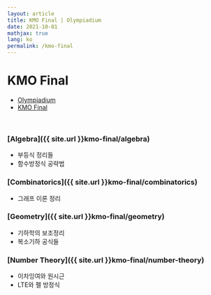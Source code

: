 ```yaml
---
layout: article
title: KMO Final | Olympiadium
date: 2021-10-01
mathjax: true
lang: ko
permalink: /kmo-final
---
```

# KMO Final

<ul class="breadcrumb">
	<li><a href="{{ site.url }}">Olympiadium</a></li> 
	<li><a href="{{ site.url }}kmo-final/">KMO Final </a></li>
</ul>

<br>

### [Algebra]({{ site.url }}kmo-final/algebra)

<ul>
<li> 부등식 정리들 </li>
<li> 함수방정식 공략법 </li>
</ul>

### [Combinatorics]({{ site.url }}kmo-final/combinatorics)

<ul>
<li> 그래프 이론 정리 </li>
</ul>

### [Geometry]({{ site.url }}kmo-final/geometry)

<ul>
<li> 기하학의 보조정리 </li>
<li> 복소기하 공식들 </li>
</ul>

### [Number Theory]({{ site.url }}kmo-final/number-theory)

<ul>
<li> 이차잉여와 원시근 </li>
<li> LTE와 펠 방정식 </li>
</ul>
